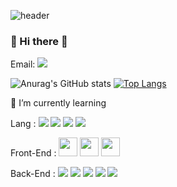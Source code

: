 ![header](https://capsule-render.vercel.app/api?type=waving&&&color=0:b0dd01,100:10dbff&height=150&section=header&text=HyeonUk&fontSize=65&animation=fadeIn&fontColor=ebf5ff)
  
### 👋 Hi there 👋

Email:
<a href="mailto:hyeondnr1023@gmail.com" target="_blank"><img src="https://img.shields.io/badge/hyeondnr1023@gmail.com-EA4335?style=flat-square&logo=Gmail&logoColor=white"/></a>

![Anurag's GitHub stats](https://github-readme-stats.vercel.app/api?username=juhno1023&theme=default_repocard&show_icons=true)
[![Top Langs](https://github-readme-stats.vercel.app/api/top-langs/?username=juhno1023&layout=compact&hide=html&langs_count=8&card_width=300&bg_color=default1&text_color=defalut&icon_color=97c7fc&title_color=default)](https://github.com/anuraghazra/github-readme-stats)
 
🌱 I’m currently learning 
<p>
  Lang :
  <img src="https://img.shields.io/badge/C-A8B9CC?style=flat-square&logo=C&logoColor=white"/></a>
  <img src="https://img.shields.io/badge/C%2B%2B-00599C?style=flat-square&logo=c%2B%2B&logoColor=white"/></a>
  <img src="https://img.shields.io/badge/Python-blue?style=flat-square&logo=Python&logoColor=white"/> 
  <img src="https://img.shields.io/badge/Java-orange?style=flat-square&logo=Java&logoColor=white"/>
</p>
<p>
  Front-End : 
  <code><img height="30" src="https://raw.githubusercontent.com/dereknguyen269/dereknguyen269/master/images/html.png"></code>
  <code><img height="30" src="https://raw.githubusercontent.com/dereknguyen269/dereknguyen269/master/images/css3.png"></code>
  <code><img height="30" src="https://raw.githubusercontent.com/dereknguyen269/dereknguyen269/master/images/js.png"></code>
</p>
<p>
  Back-End :
  <img src="https://img.shields.io/badge/Spring-green?style=flat-square&logo=Spring&logoColor=white"/> 
  <img src="https://img.shields.io/badge/MySQL-4479A1?style=flat-square&logo=MySQL&logoColor=white"/></a>
  <img src="https://img.shields.io/badge/MariaDb-white?style=flat-square&logo=MariaDB&logoColor=blue"/>
  <img src="https://img.shields.io/badge/Oracle-F80000?style=flat-square&logo=Oracle&logoColor=white"/></a>
  <img src="https://img.shields.io/badge/Amazon AWS-232F3E?style=flat-square&logo=AmazonAWS&logoColor=white"/></a>
</p>
